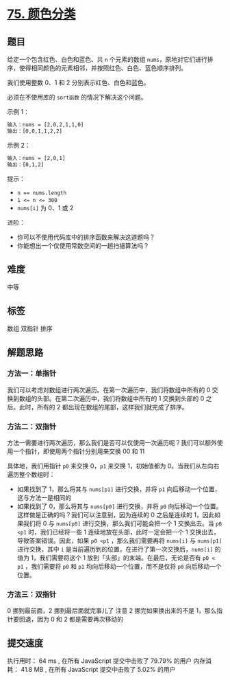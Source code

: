 # [75. 颜色分类](https://leetcode-cn.com/problems/sort-colors/)

## 题目

给定一个包含红色、白色和蓝色、共 `n` 个元素的数组 `nums`，原地对它们进行排序，使得相同颜色的元素相邻，并按照红色、白色、蓝色顺序排列。

我们使用整数 0、1 和 2 分别表示红色、白色和蓝色。

必须在不使用库的 `sort函数` 的情况下解决这个问题。

示例 1：

```txt
输入：nums = [2,0,2,1,1,0]
输出：[0,0,1,1,2,2]
```

示例 2：

```txt
输入：nums = [2,0,1]
输出：[0,1,2]
```

提示：

- `n == nums.length`
- `1 <= n <= 300`
- `nums[i]` 为 0、1 或 2

进阶：

- 你可以不使用代码库中的排序函数来解决这道题吗？
- 你能想出一个仅使用常数空间的一趟扫描算法吗？

## 难度

中等

## 标签

数组 双指针 排序

## 解题思路

### 方法一：单指针

我们可以考虑对数组进行两次遍历。在第一次遍历中，我们将数组中所有的 0 交换到数组的头部。在第二次遍历中，我们将数组中所有的 1 交换到头部的 0 之后。此时，所有的 2 都出现在数组的尾部，这样我们就完成了排序。

### 方法二：双指针

方法一需要进行两次遍历，那么我们是否可以仅使用一次遍历呢？我们可以额外使用一个指针，即使用两个指针分别用来交换 00 和 11

具体地，我们用指针 `p0` 来交换 0，`p1` 来交换 1，初始值都为 0。当我们从左向右遍历整个数组时：

- 如果找到了 1，那么将其与 `nums[p1]` 进行交换，并将 `p1` 向后移动一个位置，这与方法一是相同的
- 如果找到了 0，那么将其与 `nums[p0]` 进行交换，并将 `p0` 向后移动一个位置。这样做是正确的吗？我们可以注意到，因为连续的 0 之后是连续的 1，因此如果我们将 0 与 `nums[p0]` 进行交换，那么我们可能会把一个 1 交换出去。当 `p0 <p1` 时，我们已经将一些 1 连续地放在头部，此时一定会把一个 1 交换出去，导致答案错误。因此，如果 `p0 <p1` ，那么我们需要再将 `nums[i]` 与 `nums[p1]` 进行交换，其中 `i` 是当前遍历到的位置，在进行了第一次交换后，`nums[i]` 的值为 1，我们需要将这个 1 放到「头部」的末端。在最后，无论是否有 `p0 < p1` ，我们需要将 `p0` 和 `p1` 均向后移动一个位置，而不是仅将 `p0` 向后移动一个位置。

### 方法三：双指针

0 挪到最前面，2 挪到最后面就完事儿了
注意 2 挪完如果换出来的不是 1，那么指针要回退，因为 0 和 2 都是需要再次移动的

## 提交速度

执行用时：
64 ms
, 在所有 JavaScript 提交中击败了
79.79%
的用户
内存消耗：
41.8 MB
, 在所有 JavaScript 提交中击败了
5.02%
的用户
